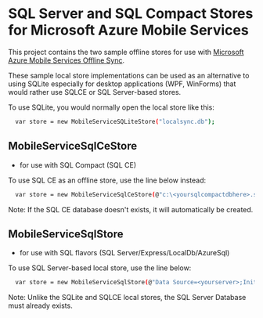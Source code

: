 SQL Server and SQL Compact Stores for Microsoft Azure Mobile Services
===========

This project contains the two sample offline stores for use with [Microsoft Azure Mobile Services Offline Sync]. 

These sample local store implementations can be used as an alternative to using SQLite especially for desktop applications (WPF, WinForms) that would rather use SQLCE or SQL Server-based stores.

To use SQLite, you would normally open the local store like this:
```sh
  var store = new MobileServiceSQLiteStore("localsync.db");
```

MobileServiceSqlCeStore 
----
- for use with SQL Compact (SQL CE)

To use SQL CE as an offline store, use the line below instead:
```sh
  var store = new MobileServiceSqlCeStore(@"c:\<yoursqlcompactdbhere>.sdf");
```

Note: If the SQL CE database doesn't exists, it will automatically be created.  


MobileServiceSqlStore
----

 - for use with SQL flavors (SQL Server/Express/LocalDb/AzureSql)

To use SQL Server-based local store, use the line below:

```sh
  var store = new MobileServiceSqlStore(@"Data Source=<yourserver>;Initial Catalog=<yourdb>;Integrated Security=SSPI;");
```  
  
Note: Unlike the SQLite and SQLCE local stores, the SQL Server Database must already exists.

[Microsoft Azure Mobile Services Offline Sync]:http://azure.microsoft.com/en-us/documentation/articles/mobile-services-windows-store-dotnet-get-started-offline-data/


